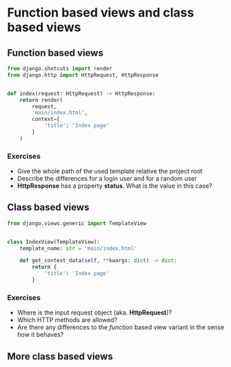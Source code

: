 # Function based views and class based views

## Function based views
```python
from django.shotcuts import render
from django.http import HttpRequest, HttpResponse


def index(request: HttpRequest) -> HttpResponse:
    return render(
        request,
        'main/index.html',
        context={
            'title': 'Index page'
        }
    )
```

### Exercises

* Give the whole path of the used template relative the project root
* Describe the differences for a login user and for a random user
* **HttpResponse** has a property **status**. What is the value in this case?


## Class based views
```python
from django.views.generic import TemplateView


class IndexView(TemplateView):
    template_name: str = 'main/index.html'

    def get_context_data(self, **kwargs: dict) -> dict:
        return {
            'title': 'Index page'
        }
```

### Exercises

* Where is the input request object (aka. **HttpRequest**)?
* Which HTTP methods are allowed?
* Are there any differences to the *function* based view variant in the sense how it behaves?

## More class based views
```python

```
